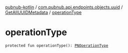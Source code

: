 [pubnub-kotlin](../../index.md) / [com.pubnub.api.endpoints.objects.uuid](../index.md) / [GetAllUUIDMetadata](index.md) / [operationType](./operation-type.md)

# operationType

`protected fun operationType(): `[`PNOperationType`](../../com.pubnub.api.enums/-p-n-operation-type/index.md)